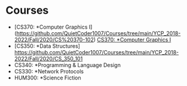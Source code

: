 # Courses
 - [CS370: *Computer Graphics I] (https://github.com/QuietCoder1007/Courses/tree/main/YCP_2018-2022/Fall/2020/CS%20370-102)
 <a href="https://github.com/QuietCoder1007/Courses/tree/main/YCP_2018-2022/Fall/2020/CS%20370-102" target="_top">CS370: *Computer Graphics I</a>
 - [CS350: *Data Structures] https://github.com/QuietCoder1007/Courses/tree/main/YCP_2018-2022/Fall/2020/CS_350_101 
 - CS340: *Programming & Language Design
 - CS330: *Network Protocols
 - HUM300: *Science Fiction


